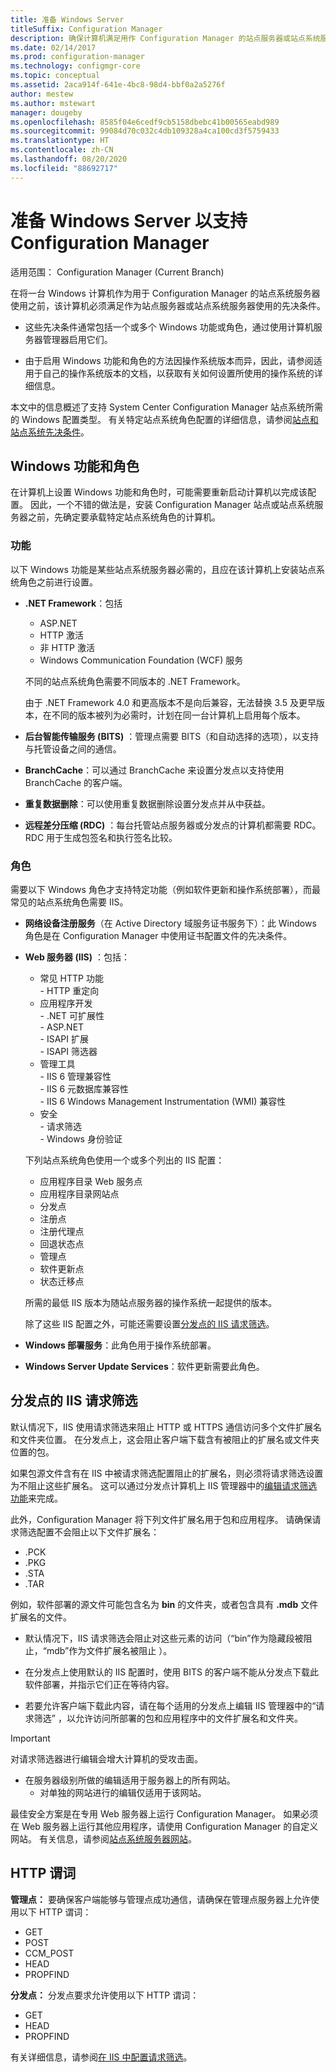 ```yaml
---
title: 准备 Windows Server
titleSuffix: Configuration Manager
description: 确保计算机满足用作 Configuration Manager 的站点服务器或站点系统服务器的先决条件。
ms.date: 02/14/2017
ms.prod: configuration-manager
ms.technology: configmgr-core
ms.topic: conceptual
ms.assetid: 2aca914f-641e-4bc8-98d4-bbf0a2a5276f
author: mestew
ms.author: mstewart
manager: dougeby
ms.openlocfilehash: 8585f04e6cedf9cb5158dbebc41b00565eabd989
ms.sourcegitcommit: 99084d70c032c4db109328a4ca100cd3f5759433
ms.translationtype: HT
ms.contentlocale: zh-CN
ms.lasthandoff: 08/20/2020
ms.locfileid: "88692717"
---
```

# <a name="prepare-windows-servers-to-support-configuration-manager"></a>准备 Windows Server 以支持 Configuration Manager

适用范围：  Configuration Manager (Current Branch)

在将一台 Windows 计算机作为用于 Configuration Manager 的站点系统服务器使用之前，该计算机必须满足作为站点服务器或站点系统服务器使用的先决条件。  

- 这些先决条件通常包括一个或多个 Windows 功能或角色，通过使用计算机服务器管理器启用它们。  

- 由于启用 Windows 功能和角色的方法因操作系统版本而异，因此，请参阅适用于自己的操作系统版本的文档，以获取有关如何设置所使用的操作系统的详细信息。  

本文中的信息概述了支持 System Center Configuration Manager 站点系统所需的 Windows 配置类型。 有关特定站点系统角色配置的详细信息，请参阅[站点和站点系统先决条件](../configs/site-and-site-system-prerequisites.md)。

##  <a name="windows-features-and-roles"></a><a name="BKMK_WinFeatures"></a>Windows 功能和角色  
在计算机上设置 Windows 功能和角色时，可能需要重新启动计算机以完成该配置。 因此，一个不错的做法是，安装 Configuration Manager 站点或站点系统服务器之前，先确定要承载特定站点系统角色的计算机。

### <a name="features"></a>功能  
以下 Windows 功能是某些站点系统服务器必需的，且应在该计算机上安装站点系统角色之前进行设置。  

- **.NET Framework**：包括  

    - ASP.NET  
    - HTTP 激活  
    - 非 HTTP 激活  
    - Windows Communication Foundation (WCF) 服务  

    不同的站点系统角色需要不同版本的 .NET Framework。  

    由于 .NET Framework 4.0 和更高版本不是向后兼容，无法替换 3.5 及更早版本，在不同的版本被列为必需时，计划在同一台计算机上启用每个版本。  

- **后台智能传输服务 (BITS)** ：管理点需要 BITS（和自动选择的选项），以支持与托管设备之间的通信。  

- **BranchCache**：可以通过 BranchCache 来设置分发点以支持使用 BranchCache 的客户端。  

- **重复数据删除**：可以使用重复数据删除设置分发点并从中获益。  

- **远程差分压缩 (RDC)** ：每台托管站点服务器或分发点的计算机都需要 RDC。 RDC 用于生成包签名和执行签名比较。  

### <a name="roles"></a>角色  
需要以下 Windows 角色才支持特定功能（例如软件更新和操作系统部署），而最常见的站点系统角色需要 IIS。  

- **网络设备注册服务**（在 Active Directory 域服务证书服务下）：此 Windows 角色是在 Configuration Manager 中使用证书配置文件的先决条件。  

- **Web 服务器 (IIS)** ：包括：  
    - 常见 HTTP 功能  
          - HTTP 重定向  
    - 应用程序开发  
          - .NET 可扩展性  
          - ASP.NET  
          - ISAPI 扩展  
          - ISAPI 筛选器  
    - 管理工具  
          - IIS 6 管理兼容性  
          - IIS 6 元数据库兼容性  
          - IIS 6 Windows Management Instrumentation (WMI) 兼容性  
    - 安全  
          - 请求筛选  
          - Windows 身份验证  

  下列站点系统角色使用一个或多个列出的 IIS 配置：  
  - 应用程序目录 Web 服务点  
  - 应用程序目录网站点  
  - 分发点  
  - 注册点  
  - 注册代理点  
  - 回退状态点  
  - 管理点  
  - 软件更新点  
  - 状态迁移点     

  所需的最低 IIS 版本为随站点服务器的操作系统一起提供的版本。  

  除了这些 IIS 配置之外，可能还需要设置[分发点的 IIS 请求筛选](#BKMK_IISFiltering)。  

- **Windows 部署服务**：此角色用于操作系统部署。  

- **Windows Server Update Services**：软件更新需要此角色。  


##  <a name="iis-request-filtering-for-distribution-points"></a><a name="BKMK_IISFiltering"></a> 分发点的 IIS 请求筛选  
默认情况下，IIS 使用请求筛选来阻止 HTTP 或 HTTPS 通信访问多个文件扩展名和文件夹位置。 在分发点上，这会阻止客户端下载含有被阻止的扩展名或文件夹位置的包。  

如果包源文件含有在 IIS 中被请求筛选配置阻止的扩展名，则必须将请求筛选设置为不阻止这些扩展名。 这可以通过分发点计算机上 IIS 管理器中的[编辑请求筛选功能](/previous-versions/orphan-topics/ws.11/hh831621(v=ws.11))来完成。  

此外，Configuration Manager 将下列文件扩展名用于包和应用程序。 请确保请求筛选配置不会阻止以下文件扩展名：  

- .PCK  
- .PKG  
- .STA  
- .TAR  

例如，软件部署的源文件可能包含名为 **bin** 的文件夹，或者包含具有 **.mdb** 文件扩展名的文件。  

- 默认情况下，IIS 请求筛选会阻止对这些元素的访问（“bin”作为隐藏段被阻止，“mdb”作为文件扩展名被阻止   ）。  

- 在分发点上使用默认的 IIS 配置时，使用 BITS 的客户端不能从分发点下载此软件部署，并指示它们正在等待内容。  

- 若要允许客户端下载此内容，请在每个适用的分发点上编辑 IIS 管理器中的“请求筛选”  ，以允许访问所部署的包和应用程序中的文件扩展名和文件夹。  

> [!IMPORTANT]  
> 对请求筛选器进行编辑会增大计算机的受攻击面。  
> 
> - 在服务器级别所做的编辑适用于服务器上的所有网站。   
>     - 对单独的网站进行的编辑仅适用于该网站。  
> 
> 最佳安全方案是在专用 Web 服务器上运行 Configuration Manager。 如果必须在 Web 服务器上运行其他应用程序，请使用 Configuration Manager 的自定义网站。 有关信息，请参阅[站点系统服务器网站](websites-for-site-system-servers.md)。  

## <a name="http-verbs"></a>HTTP 谓词
**管理点：** 要确保客户端能够与管理点成功通信，请确保在管理点服务器上允许使用以下 HTTP 谓词：  
- GET
- POST
- CCM_POST
- HEAD
- PROPFIND

**分发点：** 分发点要求允许使用以下 HTTP 谓词：
- GET
- HEAD
- PROPFIND

有关详细信息，请参阅[在 IIS 中配置请求筛选](/previous-versions/orphan-topics/ws.11/hh831621(v=ws.11)#http-verbs)。
